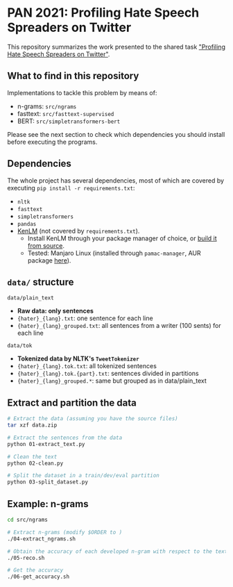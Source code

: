 # PAN 2021: Profiling Hate Speech Spreaders on Twitter

This repository summarizes the work presented to the shared task ["Profiling Hate Speech Spreaders on Twitter"](https://pan.webis.de/clef21/pan21-web/author-profiling.html).

## What to find in this repository

Implementations to tackle this problem by means of:
- n-grams: `src/ngrams`
- fasttext: `src/fasttext-supervised`
- BERT: `src/simpletransformers-bert`

Please see the next section to check which dependencies you should install before executing the programs.

## Dependencies

The whole project has several dependencies, most of which are covered by executing `pip install -r requirements.txt`:
- `nltk`
- `fasttext`
- `simpletransformers`
- `pandas`
- [KenLM](https://kheafield.com/code/kenlm/) (not covered by `requirements.txt`).
  - Install KenLM through your package manager of choice, or [build it from source](https://medium.com/tekraze/install-kenlm-binaries-on-ubuntu-language-model-inference-tool-33507000f33).
  - Tested: Manjaro Linux (installed through `pamac-manager`, AUR package [here](https://aur.archlinux.org/packages/kenlm/)).

## `data/` structure

`data/plain_text`
- **Raw data: only sentences**
- `{hater}_{lang}.txt`: one sentence for each line
- `{hater}_{lang}_grouped.txt`: all sentences from a writer (100 sents) for each line

`data/tok`
- **Tokenized data by NLTK's `TweetTokenizer`**
- `{hater}_{lang}.tok.txt`: all tokenized sentences
- `{hater}_{lang}.tok.{part}.txt`: sentences divided in partitions
- `{hater}_{lang}_grouped.*`: same but grouped as in data/plain_text

## Extract and partition the data
```bash
# Extract the data (assuming you have the source files)
tar xzf data.zip

# Extract the sentences from the data
python 01-extract_text.py

# Clean the text
python 02-clean.py

# Split the dataset in a train/dev/eval partition
python 03-split_dataset.py
```

## Example: n-grams
```bash
cd src/ngrams

# Extract n-grams (modify $ORDER to )
./04-extract_ngrams.sh

# Obtain the accuracy of each developed n-gram with respect to the text
./05-reco.sh

# Get the accuracy
./06-get_accuracy.sh
```

